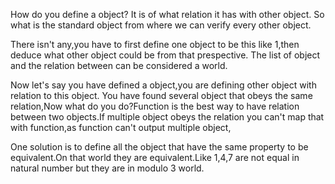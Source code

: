 How do you define a object?
It is of what relation it has with other object.
So what is the standard object from where we can verify every other object.

There isn't any,you have to first define one object to be this like 1,then deduce what other object could be from that prespective. The list of object and the relation between can be considered a world.

Now let's say you have defined a object,you are defining other object with relation to this object. You have found several object that obeys the same relation,Now what do you do?Function is the best way to have relation between two objects.If multiple object obeys the relation you can't map that with function,as function can't output multiple object,

One solution is to define all the object that have the same property to be equivalent.On that world they are equivalent.Like 1,4,7 are not equal in natural number but they are in modulo 3 world.

